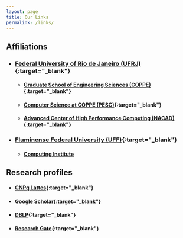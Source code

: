 ```yaml
---
layout: page
title: Our Links
permalink: /links/
---
```


## Affiliations

* ### [Federal University of Rio de Janeiro (UFRJ)](http://www.ufrj.br){:target="_blank"}
  * #### [Graduate School of Engineering Sciences (COPPE)](http://www.coppe.ufrj.br){:target="_blank"}
  * #### [Computer Science at COPPE (PESC)](http://www.cos.ufrj.br){:target="_blank"}
  * #### [Advanced Center of High Performance Computing (NACAD)](http://www.nacad.ufrj.br){:target="_blank"}
* ### [Fluminense Federal University (UFF)](http://www.uff.br){:target="_blank"}
  * #### [Computing Institute](http://www.ic.uff.br/index.php/pt/)

## Research profiles

* #### [CNPq Lattes](http://lattes.cnpq.br/1420784392366957){:target="_blank"}
* #### [Google Scholar](https://scholar.google.com/citations?user=ZPczFBAAAAAJ&hl=en){:target="_blank"}
* #### [DBLP](http://dblp.uni-trier.de/pers/hd/m/Mattoso:Marta.html){:target="_blank"}
* #### [Research Gate](https://www.researchgate.net/profile/Marta_Mattoso){:target="_blank"}
